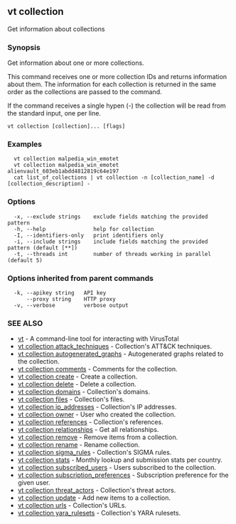 ## vt collection

Get information about collections

### Synopsis

Get information about one or more collections.

This command receives one or more collection IDs and returns information about
them. The information for each collection is returned in the same order as the
collections are passed to the command.

If the command receives a single hypen (-) the collection will be read from
the standard input, one per line.

```
vt collection [collection]... [flags]
```

### Examples

```
  vt collection malpedia_win_emotet
  vt collection malpedia_win_emotet alienvault_603eb1abdd4812819c64e197
  cat list_of_collections | vt collection -n [collection_name] -d [collection_description] -
```

### Options

```
  -x, --exclude strings    exclude fields matching the provided pattern
  -h, --help               help for collection
  -I, --identifiers-only   print identifiers only
  -i, --include strings    include fields matching the provided pattern (default [**])
  -t, --threads int        number of threads working in parallel (default 5)
```

### Options inherited from parent commands

```
  -k, --apikey string   API key
      --proxy string    HTTP proxy
  -v, --verbose         verbose output
```

### SEE ALSO

* [vt](vt.md)	 - A command-line tool for interacting with VirusTotal
* [vt collection attack_techniques](vt_collection_attack_techniques.md)	 - Collection's ATT&CK techniques.
* [vt collection autogenerated_graphs](vt_collection_autogenerated_graphs.md)	 - Autogenerated graphs related to the collection.
* [vt collection comments](vt_collection_comments.md)	 - Comments for the collection.
* [vt collection create](vt_collection_create.md)	 - Create a collection.
* [vt collection delete](vt_collection_delete.md)	 - Delete a collection.
* [vt collection domains](vt_collection_domains.md)	 - Collection's domains.
* [vt collection files](vt_collection_files.md)	 - Collection's files.
* [vt collection ip_addresses](vt_collection_ip_addresses.md)	 - Collection's IP addresses.
* [vt collection owner](vt_collection_owner.md)	 - User who created the collection.
* [vt collection references](vt_collection_references.md)	 - Collection's references.
* [vt collection relationships](vt_collection_relationships.md)	 - Get all relationships.
* [vt collection remove](vt_collection_remove.md)	 - Remove items from a collection.
* [vt collection rename](vt_collection_rename.md)	 - Rename collection.
* [vt collection sigma_rules](vt_collection_sigma_rules.md)	 - Collection's SIGMA rules.
* [vt collection stats](vt_collection_stats.md)	 - Monthly lookup and submission stats per country.
* [vt collection subscribed_users](vt_collection_subscribed_users.md)	 - Users subscribed to the collection.
* [vt collection subscription_preferences](vt_collection_subscription_preferences.md)	 - Subscription preference for the given user.
* [vt collection threat_actors](vt_collection_threat_actors.md)	 - Collection's threat actors.
* [vt collection update](vt_collection_update.md)	 - Add new items to a collection.
* [vt collection urls](vt_collection_urls.md)	 - Collection's URLs.
* [vt collection yara_rulesets](vt_collection_yara_rulesets.md)	 - Collection's YARA rulesets.

